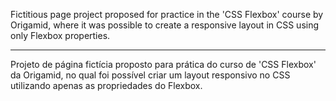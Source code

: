 
Fictitious page project proposed for practice in the 'CSS Flexbox' course by Origamid, where it was possible to create a responsive layout in CSS using only Flexbox properties.

************************************

Projeto de página fictícia proposto para prática do curso de 'CSS Flexbox' da Origamid, no qual foi possível  criar um layout responsivo no CSS utilizando apenas as propriedades do Flexbox.
